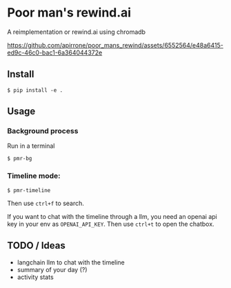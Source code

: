 # Poor man's rewind.ai

A reimplementation or rewind.ai using chromadb



https://github.com/apirrone/poor_mans_rewind/assets/6552564/e48a6415-ed9c-46c0-bac1-6a364044372e



## Install

```console
$ pip install -e .
```

## Usage
### Background process
Run in a terminal  
```console
$ pmr-bg
```

### Timeline mode: 

```console
$ pmr-timeline
```

Then use `ctrl+f` to search.

If you want to chat with the timeline through a llm, you need an openai api key in your env as `OPENAI_API_KEY`.
Then use `ctrl+t` to open the chatbox.


## TODO / Ideas
- langchain llm to chat with the timeline
- summary of your day (?)
- activity stats
  
